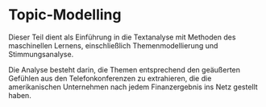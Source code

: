 # Topic-Modelling
Dieser Teil dient als Einführung in die Textanalyse mit Methoden des maschinellen Lernens, einschließlich Themenmodellierung und Stimmungsanalyse. 

Die Analyse besteht darin, die Themen entsprechend den geäußerten Gefühlen aus den Telefonkonferenzen zu extrahieren, die die amerikanischen Unternehmen nach jedem Finanzergebnis ins Netz gestellt haben.
